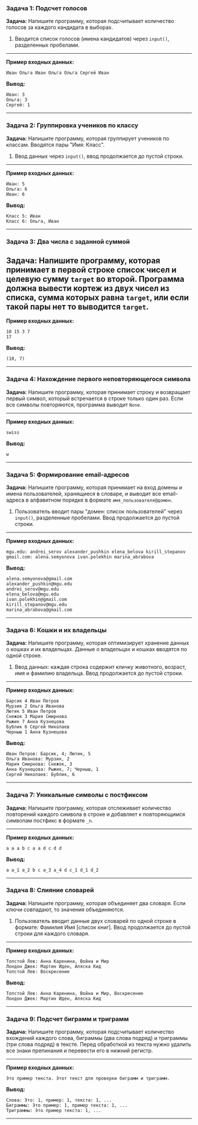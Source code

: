 ### Задача 1: Подсчет голосов

**Задача:** Напишите программу, которая подсчитывает количество голосов за каждого кандидата в выборах.

1. Вводится список голосов (имена кандидатов) через `input()`, разделенных пробелами.

-----
**Пример входных данных:**

```terminal
Иван Ольга Иван Ольга Ольга Сергей Иван
```

**Вывод:**  

```terminal
Иван: 3  
Ольга: 3  
Сергей: 1  
```

---

### Задача 2: Группировка учеников по классу

**Задача:** Напишите программу, которая группирует учеников по классам. Вводятся пары "Имя: Класс".

1. Ввод данных через `input()`, ввод продолжается до пустой строки.

-----
**Пример входных данных:**

```terminal
Иван: 5  
Ольга: 6  
Иван: 6  
```

**Вывод:**  

```terminal
Класс 5: Иван  
Класс 6: Ольга, Иван  
```

---

### Задача 3: Два числа с заданной суммой

**Задача:** Напишите программу, которая принимает в первой строке список чисел и целевую сумму `target` во второй. Программа должна вывести кортеж из двух чисел из списка, сумма которых равна `target`, или если такой пары нет то выводится `target`.
-----
**Пример входных данных:**

```terminal
10 15 3 7
17
```

**Вывод:**

```terminal
(10, 7)
```

---

### Задача 4: Нахождение первого неповторяющегося символа

**Задача:** Напишите программу, которая принимает строку и возвращает первый символ, который встречается в строке только один раз. Если все символы повторяются, программа выводит `None`.

-----
**Пример входных данных:**

```terminal
swiss
```

**Вывод:**

```terminal
w
```

---

### Задача 5: Формирование email-адресов

**Задача:** Напишите программу, которая принимает на вход домены и имена пользователей, хранящиеся в словаре, и выводит все email-адреса в алфавитном порядке в формате `имя_пользователя@домен`.

1. Пользователь вводит пары "домен: список пользователей" через `input()`, разделенные пробелами. Ввод продолжается до пустой строки.

-----
**Пример входных данных:**

```terminal
mgu.edu: andrei_serov alexander_pushkin elena_belova kirill_stepanov  
gmail.com: alena.semyonova ivan.polekhin marina_abrabova
```

**Вывод:**

```terminal
alena.semyonova@gmail.com  
alexander_pushkin@mgu.edu  
andrei_serov@mgu.edu  
elena_belova@mgu.edu  
ivan.polekhin@gmail.com  
kirill_stepanov@mgu.edu  
marina_abrabova@gmail.com  
```

---

### Задача 6: Кошки и их владельцы

**Задача:** Напишите программу, которая оптимизирует хранение данных о кошках и их владельцах. Данные о владельцах и кошках вводятся по одной строке.

1. Ввод данных: каждая строка содержит кличку животного, возраст, имя и фамилию владельца. Ввод продолжается до пустой строки.

-----
**Пример входных данных:**

```terminal
Барсик 4 Иван Петров  
Мурзик 2 Ольга Иванова  
Лютик 5 Иван Петров  
Снежок 3 Мария Смирнова  
Рыжик 7 Анна Кузнецова  
Бублик 6 Сергей Николаев  
Черныш 1 Анна Кузнецова  
```

**Вывод:**  

```terminal
Иван Петров: Барсик, 4; Лютик, 5  
Ольга Иванова: Мурзик, 2  
Мария Смирнова: Снежок, 3  
Анна Кузнецова: Рыжик, 7; Черныш, 1  
Сергей Николаев: Бублик, 6  
```

---

### Задача 7: Уникальные символы с постфиксом

**Задача:** Напишите программу, которая отслеживает количество повторений каждого символа в строке и добавляет к повторяющимся символам постфикс в формате `_n`.

-----
**Пример входных данных:**

```terminal
a a a b c a a d c d d
```

**Вывод:**  

```terminal
a a_1 a_2 b c a_3 a_4 d c_1 d_1 d_2
```

---

### Задача 8: Слияние словарей

**Задача:** Напишите программу, которая объединяет два словаря. Если ключи совпадают, то значения объединяются.

1. Пользователь вводит данные двух словарей по одной строке в формате: Фамилия Имя [список книг]. Ввод продолжается до пустой строки для каждого словаря.

-----
**Пример входных данных:**

```terminal
Толстой Лев: Анна Каренина, Война и Мир  
Лондон Джек: Мартин Иден, Аляска Кид  
Толстой Лев: Воскресение  

```

**Вывод:**

```terminal
Толстой Лев: Анна Каренина, Война и Мир, Воскресение  
Лондон Джек: Мартин Иден, Аляска Кид
```

---

### Задача 9: Подсчет биграмм и триграмм

**Задача:** Напишите программу, которая подсчитывает количество вхождений каждого слова, биграммы (два слова подряд) и триграммы (три слова подряд) в тексте. Перед обработкой из текста нужно удалить все знаки препинания и перевести его в нижний регистр.

-----
**Пример входных данных:**

```terminal
Это пример текста. Этот текст для проверки биграмм и триграмм.
```

**Вывод:**  

```terminal
Слова: Это: 1, пример: 1, текста: 1, ...  
Биграммы: Это пример: 1, пример текста: 1, ...  
Триграммы: Это пример текста: 1, ...
```

---
